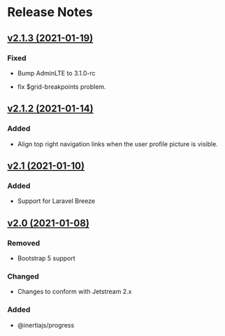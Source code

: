 # Release Notes

## [v2.1.3 (2021-01-19)](https://github.com/nascent-africa/jetstrap/releases/tag/v2.1.3)

### Fixed
- Bump AdminLTE to 3.1.0-rc
  
- fix $grid-breakpoints problem.


## [v2.1.2 (2021-01-14)](https://github.com/nascent-africa/jetstrap/releases/tag/v2.1.2)

### Added
- Align top right navigation links when the user profile picture is visible.


## [v2.1 (2021-01-10)](https://github.com/nascent-africa/jetstrap)

### Added
- Support for Laravel Breeze


## [v2.0 (2021-01-08)](https://github.com/nascent-africa/jetstrap/tree/v2.x)

### Removed
- Bootstrap 5 support

### Changed
- Changes to conform with Jetstream 2.x

### Added
- @inertiajs/progress